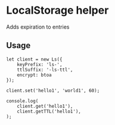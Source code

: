 # LocalStorage helper

Adds expiration to entries

## Usage
```
let client = new Ls({
    keyPrefix: 'ls-',
    ttlSuffix: '-ls-ttl',
    encrypt: btoa
});

client.set('hello1', 'world1', 60);

console.log(
    client.get('hello1'),
    client.getTTL('hello1'),
);
```
